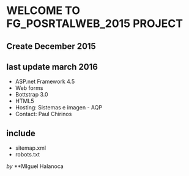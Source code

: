 # WELCOME TO FG_POSRTALWEB_2015 PROJECT
## Create December 2015 
## last update march 2016

* ASP.net Framework 4.5 
* Web forms
* Bottstrap 3.0
* HTML5
* Hosting: Sistemas e imagen - AQP
* Contact: Paul Chirinos


## include 
* sitemap.xml
* robots.txt

*by*
**MIguel Halanoca